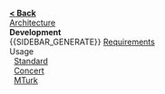 [**< Back**](Home)  
[Architecture](Architecture)  
**Development**  
{{SIDEBAR_GENERATE}}
[Requirements](Requirements)  
Usage  
&nbsp;&nbsp;[Standard](Standard)  
&nbsp;&nbsp;[Concert](Concert)  
&nbsp;&nbsp;[MTurk](MTurk)  